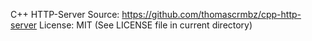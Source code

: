 C++ HTTP-Server
Source: https://github.com/thomascrmbz/cpp-http-server
License: MIT (See LICENSE file in current directory)